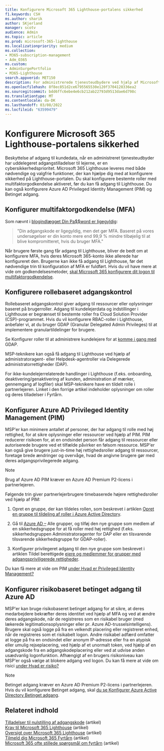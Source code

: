 ```yaml
---
title: Konfigurere Microsoft 365 Lighthouse-portalens sikkerhed
f1.keywords: CSH
ms.author: sharik
author: SKjerland
manager: scotv
audience: Admin
ms.topic: article
ms.prod: microsoft-365-lighthouse
ms.localizationpriority: medium
ms.collection:
- M365-subscription-management
- Adm_O365
ms.custom:
- AdminSurgePortfolio
- M365-Lighthouse
search.appverid: MET150
description: For administrerede tjenesteudbydere ved hjælp af Microsoft 365 Lighthouse kan du få mere at vide om, hvordan du konfigurerer portalsikkerhed.
ms.openlocfilehash: 8f8ec851d2ce6795565530e120f3704128336ea2
ms.sourcegitcommit: bdd6ffc6ebe4e6cb212ab22793d9513dae6d798c
ms.translationtype: MT
ms.contentlocale: da-DK
ms.lasthandoff: 03/08/2022
ms.locfileid: "63599479"
---
```

# <a name="configure-microsoft-365-lighthouse-portal-security"></a>Konfigurere Microsoft 365 Lighthouse-portalens sikkerhed

Beskyttelse af adgang til kundedata, når en administreret tjenesteudbyder har uddelegeret adgangstilladelser til lejerne, er en cybersikkerhedsprioritet. Microsoft 365 Lighthouse leveres med både nødvendige og valgfrie funktioner, der kan hjælpe dig med at konfigurere sikkerhed på Lighthouse-portalen. Du skal konfigurere bestemte roller med multifaktorgodkendelse aktiveret, før du kan få adgang til Lighthouse. Du kan også konfigurere Azure AD Privileged Identity Management (PIM) og Betinget adgang.

## <a name="set-up-multifactor-authentication-mfa"></a>Konfigurer multifaktorgodkendelse (MFA)

Som nævnt i [blogindlægget Din Pa$$word er ligegyldig](https://techcommunity.microsoft.com/t5/azure-active-directory-identity/your-pa-word-doesn-t-matter/ba-p/731984):

> "Din adgangskode er ligegyldig, men det gør MFA. Baseret på vores undersøgelser er din konto mere end 99,9 % mindre tilbøjelig til at blive kompromitteret, hvis du bruger MFA."

Når brugere første gang får adgang til Lighthouse, bliver de bedt om at konfigurere MFA, hvis deres Microsoft 365-konto ikke allerede har konfigureret den. Brugerne kan ikke få adgang til Lighthouse, før det nødvendige trin til konfiguration af MFA er fuldført. Hvis du vil have mere at vide om godkendelsesmetoder, [skal Microsoft 365 konfigurere dit logon til multifaktorgodkendelse](https://support.microsoft.com/office/ace1d096-61e5-449b-a875-58eb3d74de14).

## <a name="set-up-role-based-access-control"></a>Konfigurere rollebaseret adgangskontrol

Rollebaseret adgangskontrol giver adgang til ressourcer eller oplysninger baseret på brugerroller. Adgang til kundelejerdata og indstillinger i Lighthouse er begrænset til bestemte roller fra Cloud Solution Provider (CSP)-programmet. Hvis du vil konfigurere RBAC-roller i Lighthouse, anbefaler vi, at du bruger GDAP (Granular Delegated Admin Privileges) til at implementere granulartildelinger for brugere.

Se Konfigurer roller til at administrere kundelejere for at [komme i gang med](m365-lighthouse-set-up-roles.md) GDAP.

MSP-teknikere kan også få adgang til Lighthouse ved hjælp af administratoragent- eller Helpdesk-agentroller via Delegerede administratorrettigheder (DAP).

For ikke-kundelejerrelaterede handlinger i Lighthouse (f.eks. onboarding, deaktivering/genaktivering af kunden, administration af mærker, gennemgang af logfiler) skal MSP-teknikere have en tildelt rolle i partnerlejeren. Linket i den forrige artikel indeholder oplysninger om roller og deres tilladelser i Fyrtårn.

## <a name="set-up-azure-ad-privileged-identity-management-pim"></a>Konfigurer Azure AD Privileged Identity Management (PIM)

MSP'er kan minimere antallet af personer, der har adgang til rolle med høj rettighed, for at sikre oplysninger eller ressourcer ved hjælp af PIM. PIM reducerer risikoen for, at en ondsindet person får adgang til ressourcer eller autoriserede brugere ved et tilfælde påvirker en følsom ressource. MSP'er kan også give brugere just-in-time høj rettighedsroller adgang til ressourcer, foretage brede ændringer og overvåge, hvad de angivne brugere gør med deres adgangsprivilegerede adgang. 

> [!NOTE]
> Brug af Azure AD PIM kræver en Azure AD Premium P2-licens i partnerlejeren.

Følgende trin giver partnerlejerbrugere timebaserede højere rettighedsroller ved hjælp af PIM:

1. Opret en gruppe, der kan tildeles rollen, som beskrevet i artiklen [Opret en gruppe til tildeling af roller i Azure Active Directory](/azure/active-directory/roles/groups-create-eligible).

2. Gå til [Azure AD –](https://portal.azure.com/#blade/Microsoft_AAD_IAM/GroupsManagementMenuBlade/AllGroups) Alle grupper, og tilføj den nye gruppe som medlem af en sikkerhedsgruppe for at få roller med høj rettighed (f.eks. sikkerhedsgruppen Administratoragenter for DAP eller en tilsvarende tilsvarende sikkerhedsgruppe for GDAP-roller).

3. Konfigurer privilegeret adgang til den nye gruppe som beskrevet i artiklen Tildel berettigede [ejere og medlemmer for grupper med adgangspriviligerede rettigheder](/azure/active-directory/privileged-identity-management/groups-assign-member-owner).

Du kan få mere at vide om PIM [under Hvad er Privileged Identity Management?](/azure/active-directory/privileged-identity-management/pim-configure)

## <a name="set-up-risk-based-azure-ad-conditional-access"></a>Konfigurer risikobaseret betinget adgang til Azure AD

MSP'er kan bruge risikobaseret betinget adgang for at sikre, at deres medarbejdere bekræfter deres identitet ved hjælp af MFA og ved at ændre deres adgangskode, når de registreres som en risikabel bruger (med lækerede legitimationsoplysninger eller pr. Azure AD-trusselsintelligens). Brugere skal også logge på fra en velkendt placering eller registreret enhed, når de registreres som et risikabelt logon. Andre risikabel adfærd omfatter at logge på fra en ondsindet eller anonym IP-adresse eller fra en atypisk eller umulig rejseplacering, ved hjælp af et unormalt token, ved hjælp af en adgangskode fra en adgangskodeplacering eller ved at udvise anden usædvanlig logonfunktion. Afhængigt af en brugers risikoniveau kan MSP'er også vælge at blokere adgang ved logon. Du kan få mere at vide om risici [under Hvad er risiko?](/azure/active-directory/identity-protection/concept-identity-protection-risks) 

> [!NOTE]
> Betinget adgang kræver en Azure AD Premium P2-licens i partnerlejeren. Hvis du vil konfigurere Betinget adgang, skal [du se Konfigurer Azure Active Directory Betinget adgang](/appcenter/general/configuring-aad-conditional-access).

## <a name="related-content"></a>Relateret indhold

[Tilladelser til nulstilling af adgangskode](/azure/active-directory/roles/permissions-reference#password-reset-permissions) (artikel)\
[Krav til Microsoft 365 Lighthouse](m365-lighthouse-requirements.md) (artikel)\
[Oversigt over Microsoft 365 Lighthouse](m365-lighthouse-overview.md) (artikel)\
[Tilmeld dig Microsoft 365 Fyrtårn](m365-lighthouse-sign-up.md) (artikel)\
[Microsoft 365 ofte stillede spørgsmål om fyrtårn](m365-lighthouse-faq.yml) (artikel)